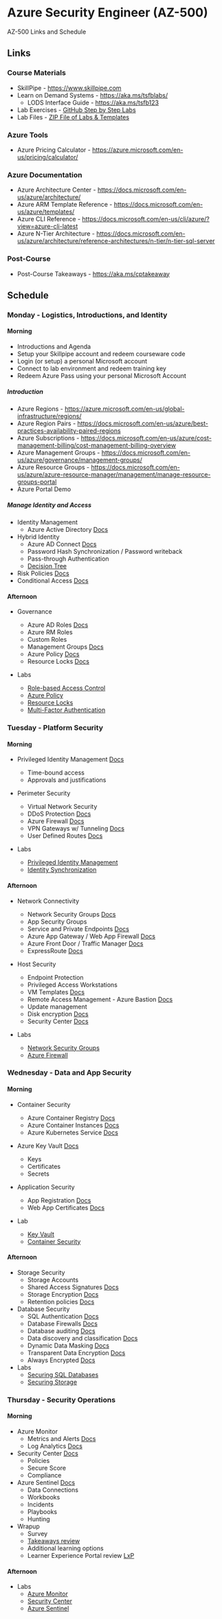 # Azure Security Engineer (AZ-500)

AZ-500 Links and Schedule

## Links

### Course Materials

- SkillPipe - <https://www.skillpipe.com>
- Learn on Demand Systems - <https://aka.ms/tsfblabs/>
    - LODS Interface Guide - <https://aka.ms/tsfb123>
- Lab Exercises - [GitHub Step by Step Labs](https://github.com/MicrosoftLearning/AZ500-AzureSecurityTechnologies/tree/master/Instructions/Labs)
- Lab Files - [ZIP File of Labs & Templates](https://github.com/MicrosoftLearning/AZ500-AzureSecurityTechnologies/archive/master.zip)

### Azure Tools

- Azure Pricing Calculator - <https://azure.microsoft.com/en-us/pricing/calculator/>

### Azure Documentation

- Azure Architecture Center - <https://docs.microsoft.com/en-us/azure/architecture/>
- Azure ARM Template Reference - <https://docs.microsoft.com/en-us/azure/templates/>
- Azure CLI Reference - <https://docs.microsoft.com/en-us/cli/azure/?view=azure-cli-latest>
- Azure N-Tier Architecture - <https://docs.microsoft.com/en-us/azure/architecture/reference-architectures/n-tier/n-tier-sql-server>

### Post-Course

- Post-Course Takeaways - <https://aka.ms/cptakeaway>

## Schedule

### Monday - Logistics, Introductions, and Identity

#### Morning

- Introductions and Agenda
- Setup your Skillpipe account and redeem courseware code
- Login (or setup) a personal Microsoft account
- Connect to lab environment and redeem training key
- Redeem Azure Pass using your personal Microsoft Account

##### Introduction

- Azure Regions - <https://azure.microsoft.com/en-us/global-infrastructure/regions/>
- Azure Region Pairs - <https://docs.microsoft.com/en-us/azure/best-practices-availability-paired-regions>
- Azure Subscriptions - <https://docs.microsoft.com/en-us/azure/cost-management-billing/cost-management-billing-overview>
- Azure Management Groups - <https://docs.microsoft.com/en-us/azure/governance/management-groups/>
- Azure Resource Groups - <https://docs.microsoft.com/en-us/azure/azure-resource-manager/management/manage-resource-groups-portal>
- Azure Portal Demo

##### Manage Identity and Access

- Identity Management
    - Azure Active Directory [Docs](https://docs.microsoft.com/en-us/azure/active-directory/)
- Hybrid Identity
    - Azure AD Connect [Docs](https://docs.microsoft.com/en-us/azure/active-directory/hybrid/whatis-azure-ad-connect)
    - Password Hash Synchronization / Password writeback
    - Pass-through Authentication
    - [Decision Tree](https://github.com/Azure/fta-identity/blob/master/identity-applications/aad-external-identities-decision-tree.md)
- Risk Policies [Docs](https://docs.microsoft.com/en-us/azure/active-directory/identity-protection/concept-identity-protection-policies#user-risk-policy)
- Conditional Access [Docs](https://docs.microsoft.com/en-us/azure/active-directory/conditional-access/overview)


#### Afternoon

- Governance
    - Azure AD Roles [Docs](https://docs.microsoft.com/en-us/azure/role-based-access-control/rbac-and-directory-admin-roles)
    - Azure RM Roles
    - Custom Roles
    - Management Groups [Docs](https://docs.microsoft.com/en-us/azure/governance/management-groups/)
    - Azure Policy [Docs](https://docs.microsoft.com/azure/azure-policy)
    - Resource Locks [Docs](https://docs.microsoft.com/en-us/azure/azure-resource-manager/resource-group-lock-resources)

- Labs
    - [Role-based Access Control](https://github.com/MicrosoftLearning/AZ500-AzureSecurityTechnologies/blob/master/Instructions/Labs/LAB_01_RBAC.md)
    - [Azure Policy](https://github.com/MicrosoftLearning/AZ500-AzureSecurityTechnologies/blob/master/Instructions/Labs/LAB_02_AzurePolicy.md)
    - [Resource Locks](https://github.com/MicrosoftLearning/AZ500-AzureSecurityTechnologies/blob/master/Instructions/Labs/LAB_03_AzureLocks.md)
    - [Multi-Factor Authentication](https://github.com/MicrosoftLearning/AZ500-AzureSecurityTechnologies/blob/master/Instructions/Labs/LAB_04_MFAConditionalAccessandAADIdentityProtection.md)
   
### Tuesday - Platform Security

#### Morning

- Privileged Identity Management [Docs](https://docs.microsoft.com/en-us/azure/active-directory/privileged-identity-management/pim-configure)
    - Time-bound access
    - Approvals and justifications

- Perimeter Security
    - Virtual Network Security
    - DDoS Protection [Docs](https://docs.microsoft.com/en-us/azure/virtual-network/ddos-protection-overview)
    - Azure Firewall [Docs](https://docs.microsoft.com/en-us/azure/firewall/overview)
    - VPN Gateways w/ Tunneling [Docs](https://docs.microsoft.com/en-us/azure/vpn-gateway/vpn-gateway-forced-tunneling-rm)
    - User Defined Routes [Docs](https://docs.microsoft.com/en-us/azure/virtual-network/virtual-networks-udr-overview)

- Labs
    - [Privileged Identity Management](https://github.com/MicrosoftLearning/AZ500-AzureSecurityTechnologies/blob/master/Instructions/Labs/LAB_05_PIM.md)
    - [Identity Synchronization](https://github.com/MicrosoftLearning/AZ500-AzureSecurityTechnologies/blob/master/Instructions/Labs/LAB_06_ImplementDirectorySynchronization.md)
    


#### Afternoon

- Network Connectivity
    - Network Security Groups [Docs](https://docs.microsoft.com/en-us/azure/virtual-network/security-overview#network-security-groups )
    - App Security Groups
    - Service and Private Endpoints [Docs](https://docs.microsoft.com/en-us/azure/private-link/private-link-overview)
    - Azure App Gateway / Web App Firewall [Docs](https://docs.microsoft.com/en-us/azure/application-gateway)
    - Azure Front Door / Traffic Manager [Docs](https://docs.microsoft.com/en-us/azure/frontdoor/front-door-overview)
    - ExpressRoute [Docs](https://docs.microsoft.com/en-us/azure/expressroute/expressroute-introduction)
- Host Security
    - Endpoint Protection
    - Privileged Access Workstations
    - VM Templates [Docs](https://docs.microsoft.com/en-us/azure/azure-resource-manager/templates/overview)
    - Remote Access Management - Azure Bastion [Docs](https://docs.microsoft.com/en-us/azure/bastion/bastion-overview)
    - Update management
    - Disk encryption [Docs](https://docs.microsoft.com/en-us/azure/virtual-machines/windows/disk-encryption-overview)
    - Security Center [Docs](https://docs.microsoft.com/en-us/azure/security-center/security-center-virtual-machine-protection)
 
 - Labs
    - [Network Security Groups](https://github.com/MicrosoftLearning/AZ500-AzureSecurityTechnologies/blob/master/Instructions/Labs/LAB_07_NSGs.md) 
    - [Azure Firewall](https://github.com/MicrosoftLearning/AZ500-AzureSecurityTechnologies/blob/master/Instructions/Labs/LAB_08_AzureFirewall.md)

### Wednesday - Data and App Security

#### Morning


- Container Security
    - Azure Container Registry [Docs](https://docs.microsoft.com/en-us/azure/container-registry/container-registry-intro)
    - Azure Container Instances [Docs](https://docs.microsoft.com/en-us/azure/container-instances/container-instances-overview)
    - Azure Kubernetes Service [Docs](https://docs.microsoft.com/en-us/azure/aks/intro-kubernetes)
    
- Azure Key Vault [Docs](https://docs.microsoft.com/en-us/azure/key-vault/general/overview)
    - Keys
    - Certificates
    - Secrets
- Application Security
    - App Registration [Docs](https://docs.microsoft.com/en-us/graph/auth/auth-concepts#register-your-app-with-the-microsoft-identity-platform)
    - Web App Certificates [Docs](https://docs.microsoft.com/en-us/azure/app-service/app-service-web-configure-tls-mutual-auth)
- Lab
    - [Key Vault](https://github.com/MicrosoftLearning/AZ500-AzureSecurityTechnologies/blob/master/Instructions/Labs/LAB_10_KeyVaultImplementingSecureDatabysettingupAlwaysEncrypted.md)
    - [Container Security](https://github.com/MicrosoftLearning/AZ500-AzureSecurityTechnologies/blob/master/Instructions/Labs/LAB_09_ConfiguringandSecuringACRandAKS.MD)

#### Afternoon

- Storage Security
    - Storage Accounts
    - Shared Access Signatures [Docs](https://docs.microsoft.com/en-us/rest/api/storageservices/delegate-access-with-shared-access-signature)
    - Storage Encryption [Docs](https://docs.microsoft.com/en-us/azure/storage/common/storage-service-encryption)
    - Retention policies [Docs](https://docs.microsoft.com/en-us/azure/storage/blobs/storage-blob-immutability-policies-manage?tabs=azure-portal)
- Database Security
    - SQL Authentication [Docs]( https://docs.microsoft.com/en-us/azure/sql-database/sql-database-manage-logins)
    - Database Firewalls [Docs](https://docs.microsoft.com/en-us/azure/sql-database/sql-database-firewall-configure)
    - Database auditing [Docs](https://docs.microsoft.com/en-us/azure/sql-database/sql-database-auditing)
    - Data discovery and classification [Docs](https://docs.microsoft.com/en-us/azure/sql-database/sql-database-data-discovery-and-classification)
    - Dynamic Data Masking [Docs](https://docs.microsoft.com/en-us/azure/sql-database/sql-database-dynamic-data-masking-get-started)
    - Transparent Data Encryption [Docs](https://docs.microsoft.com/en-us/azure/sql-database/transparent-data-encryption-azure-sql?tabs=azure-portal)
    - Always Encrypted [Docs](https://docs.microsoft.com/en-us/sql/relational-databases/security/encryption/always-encrypted-database-engine?view=sql-server-ver15)
- Labs
    - [Securing SQL Databases](https://github.com/MicrosoftLearning/AZ500-AzureSecurityTechnologies/blob/master/Instructions/Labs/LAB_11_SecuringAzureSQLDatabase.MD)
    - [Securing Storage](https://github.com/MicrosoftLearning/AZ500-AzureSecurityTechnologies/blob/master/Instructions/Labs/LAB_12_SecuringAzureStorage.MD)

### Thursday - Security Operations

#### Morning

- Azure Monitor
    - Metrics and Alerts [Docs](https://docs.microsoft.com/en-us/azure/azure-monitor/platform/data-platform-metrics)
    - Log Analytics [Docs](https://docs.microsoft.com/en-us/azure/azure-monitor/learn/quick-create-workspace)
- Security Center [Docs](https://docs.microsoft.com/en-us/azure/security-center)
    - Policies
    - Secure Score
    - Compliance
- Azure Sentinel [Docs](https://docs.microsoft.com/en-us/azure/sentinel/overview)
    - Data Connections
    - Workbooks
    - Incidents
    - Playbooks
    - Hunting
- Wrapup
    - Survey
    - [Takeaways review](https://aka.ms/cptakeaway)
    - Additional learning options
    - Learner Experience Portal review [LxP](https://esi.microsoft.com)
    
#### Afternoon


- Labs
    - [Azure Monitor](https://github.com/MicrosoftLearning/AZ500-AzureSecurityTechnologies/blob/master/Instructions/Labs/LAB_13_Azure%20Monitor.md)
    - [Security Center](https://github.com/MicrosoftLearning/AZ500-AzureSecurityTechnologies/blob/master/Instructions/Labs/LAB_14_Security%20Center.md)
    - [Azure Sentinel](https://github.com/MicrosoftLearning/AZ500-AzureSecurityTechnologies/blob/master/Instructions/Labs/LAB_15_Azure%20Sentinel.md)
